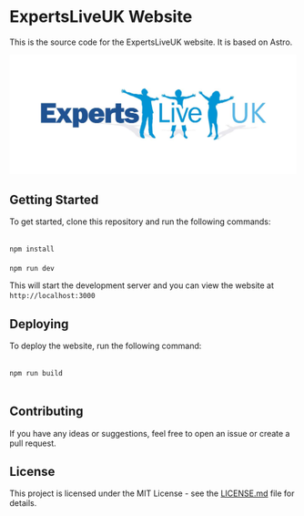 # ExpertsLiveUK Website #

This is the source code for the ExpertsLiveUK website. It is based on Astro.

![ExpertsLiveLogo](./src/assets/images/ExpertsLiveUK_logo.jpg)

## Getting Started

To get started, clone this repository and run the following commands:

```bash

npm install

npm run dev

```

This will start the development server and you can view the website at `http://localhost:3000`

## Deploying

To deploy the website, run the following command:

```bash

npm run build
  
  ```

## Contributing

If you have any ideas or suggestions, feel free to open an issue or create a pull request.

## License

This project is licensed under the MIT License - see the [LICENSE.md](LICENSE.md) file for details.
